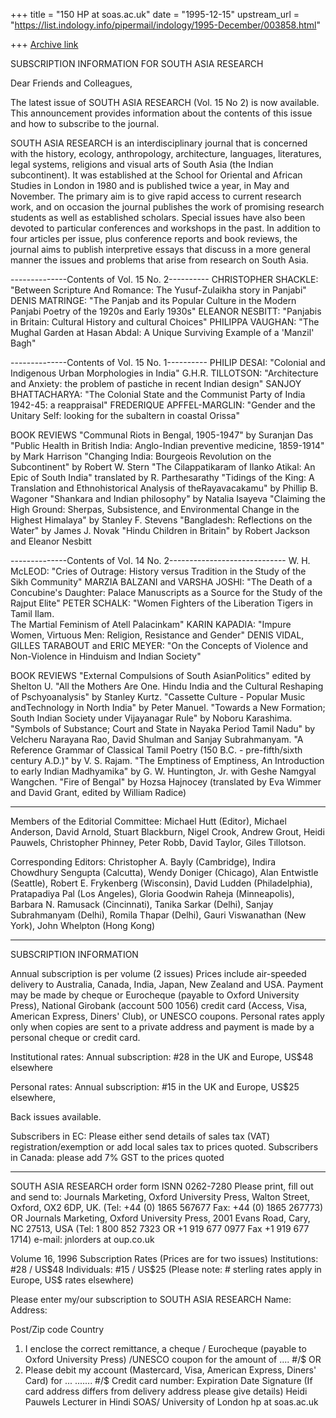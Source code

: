 +++
title = "150 HP at soas.ac.uk"
date = "1995-12-15"
upstream_url = "https://list.indology.info/pipermail/indology/1995-December/003858.html"

+++
[Archive link](https://list.indology.info/pipermail/indology/1995-December/003858.html)


SUBSCRIPTION INFORMATION
FOR
SOUTH ASIA RESEARCH

Dear Friends and Colleagues,

The latest issue of SOUTH ASIA RESEARCH (Vol. 15 No 2) is now available.  
This announcement provides information about the contents of this issue 
and how to subscribe to the journal.

SOUTH ASIA RESEARCH is an interdisciplinary journal that is concerned 
with the history, ecology, anthropology, architecture, languages, 
literatures, legal systems, religions and visual arts of South Asia (the 
Indian subcontinent). It was established at the School for Oriental and 
African Studies in London in 1980 and is published twice a year, in May 
and November. The primary aim is to give rapid access to current 
research work, and on occasion the journal publishes the work of 
promising research students as well as established scholars.  Special 
issues have also been devoted to particular conferences and workshops in 
the past.  In addition to four articles per issue, plus conference 
reports and book reviews, the journal aims to publish interpretive 
essays that discuss in a more general manner the issues and problems 
that arise from research on South Asia.

--------------Contents of Vol. 15 No. 2----------
CHRISTOPHER SHACKLE: "Between Scripture And Romance: The Yusuf-Zulaikha 
story in Panjabi"
DENIS MATRINGE: "The Panjab and its Popular Culture in the Modern 
Panjabi Poetry of the 1920s and Early 1930s"
ELEANOR NESBITT: "Panjabis in Britain: Cultural History and cultural 
Choices"
PHILIPPA VAUGHAN: "The Mughal Garden at Hasan Abdal: A Unique Surviving 
Example of a 'Manzil' Bagh"

--------------Contents of Vol. 15 No. 1----------
PHILIP DESAI: "Colonial and Indigenous Urban Morphologies in India"
G.H.R. TILLOTSON: "Architecture and Anxiety: the problem of pastiche in 
recent Indian design"
SANJOY BHATTACHARYA: "The Colonial State and the Communist Party of 
India 1942-45: a reappraisal"
FREDERIQUE APFFEL-MARGLIN: "Gender and the Unitary Self: looking for the 
subaltern in coastal Orissa"

BOOK REVIEWS
"Communal Riots in Bengal, 1905-1947" by Suranjan Das
"Public Health in British India: Anglo-Indian preventive medicine, 
1859-1914" by Mark Harrison
"Changing India: Bourgeois Revolution on the Subcontinent" by Robert W. 
Stern
"The Cilappatikaram of Ilanko Atikal: An Epic of South India" translated 
by R. Parthesarathy
"Tidings of the King: A Translation and Ethnohistorical Analysis of 
theRayavacakamu" by Phillip B. Wagoner
"Shankara and Indian philosophy" by Natalia Isayeva
"Claiming the High Ground: Sherpas, Subsistence, and Environmental 
Change in the Highest Himalaya" by Stanley F. Stevens
"Bangladesh: Reflections on the Water" by James J. Novak
"Hindu Children in Britain" by Robert Jackson and Eleanor Nesbitt

--------------Contents of Vol. 14 No. 2-----------------------------
W. H. McLEOD: "Cries of Outrage: History versus Tradition in the Study 
of the Sikh Community"
MARZIA BALZANI and VARSHA JOSHI: "The Death of a Concubine's Daughter: 
Palace Manuscripts as a Source for the Study of the Rajput Elite"
PETER SCHALK: "Women Fighters of the Liberation Tigers in Tamil Ilam.  
The Martial Feminism of Atell Palacinkam"
KARIN KAPADIA: "Impure Women, Virtuous Men: Religion, Resistance and 
Gender"
DENIS VIDAL, GILLES TARABOUT and ERIC MEYER: "On the Concepts of 
Violence and Non-Violence in Hinduism and Indian Society"

BOOK REVIEWS
"External Compulsions of South AsianPolitics" edited by Shelton U. 
"All the Mothers Are One.  Hindu India and the Cultural Reshaping of 
Pschyoanalysis" by Stanley Kurtz.
"Cassette Culture - Popular Music andTechnology in North India" by Peter 
Manuel.
"Towards a New Formation; South Indian Society under Vijayanagar Rule" 
by Noboru Karashima.
"Symbols of Substance; Court and State in Nayaka Period Tamil Nadu" by 
Velcheru Narayana Rao, David Shulman and Sanjay Subrahmanyam.
"A Reference Grammar of Classical Tamil Poetry (150 B.C. - 
pre-fifth/sixth century A.D.)" by V. S. Rajam.
"The Emptiness of Emptiness, An Introduction to early Indian Madhyamika" 
by G. W. Huntington, Jr. with Geshe Namgyal Wangchen.
"Fire of Bengal" by Hozsa Hajnocey (translated by Eva Wimmer and David 
Grant, edited by William Radice)


------------------------------------------------------------

Members of the Editorial Committee:
Michael Hutt (Editor), Michael Anderson, David Arnold, Stuart Blackburn, 
Nigel Crook, Andrew Grout, Heidi Pauwels, Christopher Phinney, Peter 
Robb, David Taylor, Giles Tillotson.

Corresponding Editors:
Christopher A. Bayly (Cambridge), Indira Chowdhury Sengupta (Calcutta), 
Wendy Doniger (Chicago), Alan Entwistle (Seattle), Robert E. Frykenberg 
(Wisconsin), David Ludden (Philadelphia), Pratapadiya Pal (Los Angeles), 
Gloria Goodwin Raheja (Minneapolis), Barbara N. Ramusack (Cincinnati), 
Tanika Sarkar (Delhi), Sanjay Subrahmanyam (Delhi), Romila Thapar 
(Delhi), Gauri Viswanathan (New York), John Whelpton (Hong Kong)


--------------------------------------------------------------
SUBSCRIPTION INFORMATION

Annual subscription is per volume (2 issues)
Prices include air-speeded delivery to Australia, Canada, India, Japan, 
New Zealand and USA.
Payment may be made by cheque or Eurocheque (payable to Oxford 
University Press), National Girobank (account 500 1056) credit card 
(Access, Visa, American Express, Diners' Club), or UNESCO coupons.
Personal rates apply only when copies are sent to a private address and 
payment is made by a personal cheque or credit card.

Institutional rates: 
Annual subscription: #28 in the UK and Europe, US$48 elsewhere

Personal rates:
Annual subscription: #15 in the UK and Europe, US$25 elsewhere,

Back issues available.

Subscribers in EC: Please either send details of sales tax (VAT) 
registration/exemption or add local sales tax to prices quoted.
Subscribers in Canada: please add 7% GST to the prices quoted
********************************************
SOUTH ASIA RESEARCH order form
ISNN 0262-7280
Please print, fill out and send to:
Journals Marketing, Oxford University Press, Walton Street, Oxford, OX2 
6DP, UK. (Tel: +44 (0) 1865 567677 Fax: +44 (0) 1865 267773)
OR
Journals Marketing, Oxford University Press, 2001 Evans Road, Cary, NC 
27513, USA (Tel: 1 800 852 7323 OR +1 919 677 0977 Fax +1 919 677 1714)
e-mail: jnlorders at oup.co.uk

Volume 16, 1996 Subscription Rates
(Prices are for two issues)
Institutions: #28 / US$48
Individuals: #15 / US$25
(Please note: # sterling rates apply in Europe, US$ rates elsewhere)

Please enter my/our subscription to SOUTH ASIA RESEARCH
Name:
Address:


Post/Zip code
Country


1) I enclose the correct remittance, a cheque / Eurocheque (payable to 
Oxford University Press) /UNESCO coupon for the amount of .... #/$
OR
2) Please debit my account  (Mastercard, Visa, American Express, Diners' 
Card)  for ... ....... #/$
Credit card number:
Expiration Date
Signature
(If card address differs from delivery address please give details)
Heidi Pauwels
Lecturer in Hindi
SOAS/ University of London
hp at soas.ac.uk






